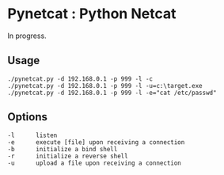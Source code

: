 # Pynetcat : Python Netcat

In progress.

## Usage 
    
    ./pynetcat.py -d 192.168.0.1 -p 999 -l -c
    ./pynetcat.py -d 192.168.0.1 -p 999 -l -u=c:\target.exe
    ./pynetcat.py -d 192.168.0.1 -p 999 -l -e="cat /etc/passwd"


## Options

    -l      listen
    -e      execute [file] upon receiving a connection
    -b      initialize a bind shell
    -r      initialize a reverse shell
    -u      upload a file upon receiving a connection

